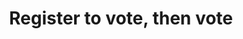 ---
layout: project
title:  "Register to vote, then vote"
featured-image: 
  sm: register-to-vote-tshirt/register-to-vote-tshirt@0.5x.png
  med: register-to-vote-tshirt/register-to-vote-tshirt@0.75x.png
  lg: register-to-vote-tshirt/register-to-vote-tshirt.png
featured-alt: "Photo of Register to Vote T-shirt."
featured-bg: "#d0e2fb"
project-url: "https://www.registertovotethenvote.us/"
excerpt: Pro bono t-shirt design encouraging folks to vote.
---